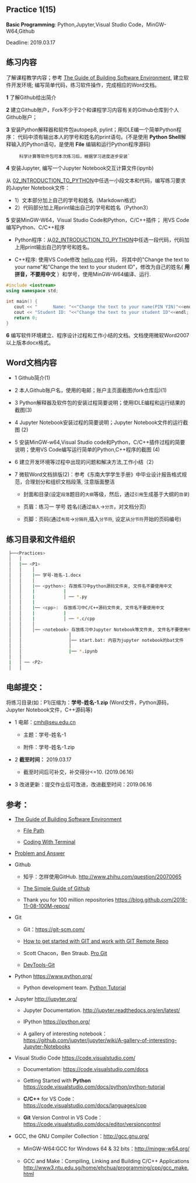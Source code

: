 ## Practice 1(15)

**Basic Programming**: Python,Jupyter,Visual Studio Code，MinGW-W64,Github

Deadline: 2019.03.17

## 练习内容

了解课程教学内容；参考 [The Guide of Building Software Environment](https://github.com/PySEE/home/tree/S2019/guide/BuildingSoftwareEnvironment.md), 建立软件开发环境; 编写简单代码，练习软件操作，完成相应的Word文档。

**1** 了解Github给出简介

**2** 建立Github账户，Fork不少于2个和课程学习内容有关的Github仓库到个人Github账户；
  
**3** 安装Python解释器和软件包autopep8, pylint；用IDLE编一个简单Python程序： 代码中须有输出本人的学号和姓名的print语句。(不是使用 **Python Shell**解释输入的Python语句，是使用 **File** 编辑和运行Python程序源码)
  
         科学计算等软件包可本次练习后，根据学习进度逐步安装`  

**4** 安装Jupyter, 编写一个Jupyter Notebook交互计算文件(ipynb)
  
 从 [02_INTRODUCTION_TO_PYTHON](http://nbviewer.jupyter.org/github/PySEE/home/blob/S2019/notebook/Unit1-2-02_INTRODUCTION_TO_PYTHON.ipynb)中任选一小段文本和代码，编写练习要求的Jupyter Notebook文件： 
   
  * 1）文本部分加上自己的学号和姓名（Markdown格式）
  * 2）代码部分加上用print输出自己的学号和姓名（Python3）

**5** 安装MinGW-W64，Visual Studio Code和Python，C/C++插件； 用VS Code编写Python、C/C++程序
   
* Python程序：从[02_INTRODUCTION_TO_PYTHON](http://nbviewer.jupyter.org/github/PySEE/home/blob/S2019/notebook/Unit1-2-02_INTRODUCTION_TO_PYTHON.ipynb)中任选一段代码，代码加上用print输出自己的学号和姓名。

* C++程序: 使用VS Code修改 [hello.cpp](./cpp/hello.cpp) 代码， 将其中的"Change the text to your name"和"Change the text to your student ID"，修改为自己的姓名( **用拼音，不要用中文** ）和学号，使用MinGW-W64编译、运行. 

```cpp 
#include <iostream>
using namespace std;
 
int main() {
   cout << "      Name: "<<"Change the text to your name(PIN YIN)"<<endl;
   cout << "Student ID: "<<"Change the text to your student ID"<<endl;
   return 0;
}
```

**6** 编写软件环境建立、程序设计过程和工作小结的文档。文档使用微软Word2007以上版本docx格式。

## Word文档内容

  * 1 Github简介(1)
   
  * 2 本人Github账户名，使用的电邮；账户主页面截图(fork仓库后)(1)
  
  * 3 Python解释器及软件包的安装过程简要说明；使用IDLE编程和运行结果的截图(3)
  
  * 4 Jupyter Notebook安装过程的简要说明；Jupyter Notebook文件的运行截图 (2)

  * 5 安装MinGW-w64,Visual Studio code和Python，C/C++插件过程的简要说明；使用VS Code编写运行简单的Python,C++程序的截图 (4)
  
  * 6 建立开发环境等过程中出现的问题和解决方法,工作小结（2）

  * 7 微软Word文档排版(2)：参考《东南大学学生手册》中毕业设计报告格式规范，合理划分和组织文档段落, 注意版面整洁
      
      * 封面和目录(设定`段落`题目的`大纲`等级，然后，通过`引用`生成基于大纲的`目录`)
      
      * 页眉：练习一  学号 姓名((通过`插入`->`分页`，对文档分页)
      
      * 页脚：页码(通过`布局`->`分隔符`,插入`分节符`, 设定从`分节符`开始的页码编号)

## 练习目录和文件组织

```bash
 ├──<Practices>
 │   │ 
 │   |── <P1>
 │   │    │ 
 │   │    |── 学号-姓名-1.docx
 │   │    │ 
 │   │    |── <python>: 存放练习中python源码文件夹, 文件名不要使用中文
 │   │    |           |
 │   │    |           │ ── *.py
 │   │    |
 │   │    |── <cpp>:  存放练习中C/C++源码文件夹, 文件名不要使用中文
 │   │    |           |
 │   │    |           │ ── *.c/cpp
 │   │    │ 
 │   │    │── <notebook> 存放练习中Jupyter Notebook等文件夹, 文件名不要使用中文
 │   │                  │
 │   │                  │── start.bat: 内容为jupyter notebook的bat文件 
 │   │                  │     
 │   │                  |── *.ipynb
 │   │
 |   │ ── <P2>
 │   │ 
```

## 电邮提交：

将练习目录(如：P1)压缩为：**学号-姓名-1.zip** (Word文件，Python源码，Jupyter Notebook文件，C++源码等)

* 1 电邮：cmh@seu.edu.cn

  * 主题：学号-姓名-1
  
  * 附件：学号-姓名-1.zip

* 2 **截至时间：** 2019.03.17

  * 截至时间后可补交，补交得分<=10. (2019.06.16)

* 3 改进更新：提交作业后可改进，改进截至时间：2019.06.16

## 参考：

* [The Guide of Building Software Environment](https://github.com/PySEE/home/tree/S2019/guide/BuildingSoftwareEnvironment.md) 

  * [File Path](https://github.com/PySEE/home/tree/S2019/guide/FilePath(Chinese).md) 

  * [Coding With Terminal](https://github.com/PySEE/home/tree/S2019/guide/CodingWithTerminal.md)

* [Problem and Answer](https://github.com/PySEE/home/tree/S2019/guide/Problem_Solution.md) 

* Github
 
  * 知乎：怎样使用GitHub. http://www.zhihu.com/question/20070065

  * [The Simple Guide of Github](https://github.com/PySEE/home/blob/S2019/guide/TheSimpleGuide2Github.md)

  * Thank you for 100 million repositories https://blog.github.com/2018-11-08-100M-repos/
    
* Git
   
   * Git：https://git-scm.com/

   * [How to get started with GIT and work with GIT Remote Repo](http://www3.ntu.edu.sg/home/ehchua/programming/howto/Git_HowTo.html)

   * Scott Chacon，Ben Straub. [Pro Git](https://git-scm.com/book/en/v2/Getting-Started-About-Version-Control)

   * [DevTools-Git](http://nbviewer.jupyter.org/github/PySEE/home/blob/S2019/notebook/Unit7-5-DevTools-Git.ipynb)

* Python https://www.python.org/

   * Python development team. [Python Tutorial](https://docs.python.org/tutorial/index.html)

* Jupyter  http://jupyter.org/
    
    * Jupyter Documentation. http://jupyter.readthedocs.org/en/latest/
    
    * IPython https://ipython.org/
    
    * A gallery of interesting notebook： https://github.com/jupyter/jupyter/wiki/A-gallery-of-interesting-Jupyter-Notebooks

* Visual Studio Code  https://code.visualstudio.com/
  
   * Documentation: https://code.visualstudio.com/docs

   * Getting Started with **Python** https://code.visualstudio.com/docs/python/python-tutorial

   * **C/C++** for VS Code： https://code.visualstudio.com/docs/languages/cpp

   * **Git** Version Control in VS Code：https://code.visualstudio.com/docs/editor/versioncontrol

* GCC, the GNU Compiler Collection：http://gcc.gnu.org/

   * MinGW-W64:GCC for Windows 64 & 32 bits：http://mingw-w64.org/

   * GCC and Make：Compiling, Linking and Building C/C++ Applications http://www3.ntu.edu.sg/home/ehchua/programming/cpp/gcc_make.html

